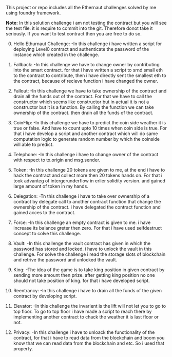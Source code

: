 This project or repo includes all the Ethernaut challenges solved by me using foundry framework.

**Note:** In this solution challenge i am not testing the contract but you will see the test file. it is require to commit into the git. Therefore donot take it seriously. If you want to test contract then you are free to do so.


0. Hello Ethurnaut Challenge:
-In this challenge i have written a script for deploying Level0 contract and authenticate the password of the instance which created in the challenge.

1. Fallback:
-In this challenge we have to change owner by contributing into the smart contract. for that i have written a script to srnd small eth to the contract to contribute, then i have directly sent the smallest eth to the contract, because of recieve function i have changed the owner.

2. Fallout:
-In this challenge we have to take ownership of the contract and drain  all the funds out of the contract. For that we have to call the constructor which seems like constructor but in actual it is not a constructor but it is a function. By calling the function we can take ownership of the contract. then drain all the funds of the contract.

3. CoinFlip:
-In this challenge we have to predict the coin side weather it is true or false. And have to count upto 10 times when coin side is true. For that i have develop a script and another contract which will do same computation logic to generate random number by which the coinside will able to predict.

4. Telephone:
-In this challenge i have to change owner of the contract with respect to tx.origin and msg.sender.

5. Token:
-In this challenge 20 tokens are given to me, at the end i have to hack the contract and collect more then 20 tokens hands on. For that i took advanteg of intergerunderflow in erlier solidity version. and gained large amount of token in my hands.

6. Delegation:
-Tn this challenge i have to take over ownership of a contract by delegate call to another contract function that change the ownership of the contract. i have delegated the contract function and gained acces to the contract.

7. Force:
-In this challenge an empty contract is given to me. i have increase its balance greter then zero. For that i have used selfdestruct concept to colve this challenge.

8. Vault:
-In this challenge the vault contract has given in which the password has stored and locked. i have to unlock the vault in this challenge. For solve the challenge i read the storage slots of blockchain and retrive the password and unlocked the vault.

9. King:
-The idea of the game is to take king position in given contract by sending more amount then prize. after getting king position no one should not take position of king. for that i have developed script.

10. Reentrancy:
-In this challenge i have to drain all the funds of the given contract by developing script.

11. Elevator:
-In this challenge the invarient is the lift will not let you to go to top floor. To go to top floor i have made a script to reach there by implementing another contract to chack the weather it is last floor or not.

12. Privacy:
-In this challenge i have to unloack the  functionality of the contract, for that i have to read data from the blockchain and boom you know that we can read data from the blockchain and etc. So i used that property.
